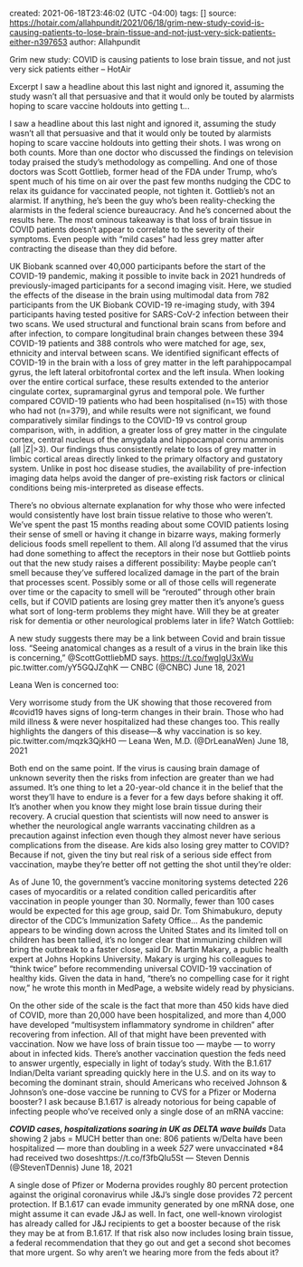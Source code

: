 
created: 2021-06-18T23:46:02 (UTC -04:00)
tags: []
source: https://hotair.com/allahpundit/2021/06/18/grim-new-study-covid-is-causing-patients-to-lose-brain-tissue-and-not-just-very-sick-patients-either-n397653
author: Allahpundit

Grim new study: COVID is causing patients to lose brain tissue, and not just very sick patients either – HotAir

Excerpt
I saw a headline about this last night and ignored it, assuming the study wasn’t all that persuasive and that it would only be touted by alarmists hoping to scare vaccine holdouts into getting t...


I saw a headline about this last night and ignored it, assuming the study wasn’t all that persuasive and that it would only be touted by alarmists hoping to scare vaccine holdouts into getting their shots. I was wrong on both counts. More than one doctor who discussed the findings on television today praised the study’s methodology as compelling. And one of those doctors was Scott Gottlieb, former head of the FDA under Trump, who’s spent much of his time on air over the past few months nudging the CDC to relax its guidance for vaccinated people, not tighten it.
Gottlieb’s not an alarmist. If anything, he’s been the guy who’s been reality-checking the alarmists in the federal science bureaucracy. And he’s concerned about the results here.
The most ominous takeaway is that loss of brain tissue in COVID patients doesn’t appear to correlate to the severity of their symptoms. Even people with “mild cases” had less grey matter after contracting the disease than they did before.

UK Biobank scanned over 40,000 participants before the start of the COVID-19 pandemic, making it possible to invite back in 2021 hundreds of previously-imaged participants for a second imaging visit. Here, we studied the effects of the disease in the brain using multimodal data from 782 participants from the UK Biobank COVID-19 re-imaging study, with 394 participants having tested positive for SARS-CoV-2 infection between their two scans. We used structural and functional brain scans from before and after infection, to compare longitudinal brain changes between these 394 COVID-19 patients and 388 controls who were matched for age, sex, ethnicity and interval between scans. We identified significant effects of COVID-19 in the brain with a loss of grey matter in the left parahippocampal gyrus, the left lateral orbitofrontal cortex and the left insula. When looking over the entire cortical surface, these results extended to the anterior cingulate cortex, supramarginal gyrus and temporal pole. We further compared COVID-19 patients who had been hospitalised (n=15) with those who had not (n=379), and while results were not significant, we found comparatively similar findings to the COVID-19 vs control group comparison, with, in addition, a greater loss of grey matter in the cingulate cortex, central nucleus of the amygdala and hippocampal cornu ammonis (all |Z|>3). Our findings thus consistently relate to loss of grey matter in limbic cortical areas directly linked to the primary olfactory and gustatory system. Unlike in post hoc disease studies, the availability of pre-infection imaging data helps avoid the danger of pre-existing risk factors or clinical conditions being mis-interpreted as disease effects.

There’s no obvious alternate explanation for why those who were infected would consistently have lost brain tissue relative to those who weren’t.
We’ve spent the past 15 months reading about some COVID patients losing their sense of smell or having it change in bizarre ways, making formerly delicious foods smell repellent to them. All along I’d assumed that the virus had done something to affect the receptors in their nose but Gottlieb points out that the new study raises a different possibility: Maybe people can’t smell because they’ve suffered localized damage in the part of the brain that processes scent. Possibly some or all of those cells will regenerate over time or the capacity to smell will be “rerouted” through other brain cells, but if COVID patients are losing grey matter then it’s anyone’s guess what sort of long-term problems they might have. Will they be at greater risk for dementia or other neurological problems later in life?
Watch Gottlieb:

A new study suggests there may be a link between Covid and brain tissue loss. “Seeing anatomical changes as a result of a virus in the brain like this is concerning,” @ScottGottliebMD says. https://t.co/fwgIgU3xWu pic.twitter.com/yY5GQJZqhK
— CNBC (@CNBC) June 18, 2021

Leana Wen is concerned too:

Very worrisome study from the UK showing that those recovered from #covid19 haves signs of long-term changes in their brain. Those who had mild illness & were never hospitalized had these changes too. This really highlights the dangers of this disease—& why vaccination is so key. pic.twitter.com/mqzk3QjkH0
— Leana Wen, M.D. (@DrLeanaWen) June 18, 2021

Both end on the same point. If the virus is causing brain damage of unknown severity then the risks from infection are greater than we had assumed. It’s one thing to let a 20-year-old chance it in the belief that the worst they’ll have to endure is a fever for a few days before shaking it off. It’s another when you know they might lose brain tissue during their recovery. A crucial question that scientists will now need to answer is whether the neurological angle warrants vaccinating children as a precaution against infection even though they almost never have serious complications from the disease. Are kids also losing grey matter to COVID? Because if not, given the tiny but real risk of a serious side effect from vaccination, maybe they’re better off not getting the shot until they’re older:

As of June 10, the government’s vaccine monitoring systems detected 226 cases of myocarditis or a related condition called pericarditis after vaccination in people younger than 30. Normally, fewer than 100 cases would be expected for this age group, said Dr. Tom Shimabukuro, deputy director of the CDC’s Immunization Safety Office…
As the pandemic appears to be winding down across the United States and its limited toll on children has been tallied, it’s no longer clear that immunizing children will bring the outbreak to a faster close, said Dr. Martin Makary, a public health expert at Johns Hopkins University.
Makary is urging his colleagues to “think twice” before recommending universal COVID-19 vaccination of healthy kids. Given the data in hand, “there’s no compelling case for it right now,” he wrote this month in MedPage, a website widely read by physicians.

On the other side of the scale is the fact that more than 450 kids have died of COVID, more than 20,000 have been hospitalized, and more than 4,000 have developed “multisystem inflammatory syndrome in children” after recovering from infection. All of that might have been prevented with vaccination. Now we have loss of brain tissue too — maybe — to worry about in infected kids.
There’s another vaccination question the feds need to answer urgently, especially in light of today’s study. With the B.1.617 Indian/Delta variant spreading quickly here in the U.S. and on its way to becoming the dominant strain, should Americans who received Johnson & Johnson’s one-dose vaccine be running to CVS for a Pfizer or Moderna booster? I ask because B.1.617 is already notorious for being capable of infecting people who’ve received only a single dose of an mRNA vaccine:

***COVID cases, hospitalizations soaring in UK as DELTA wave builds***
Data showing 2 jabs = MUCH better than one:
806 patients w/Delta have been hospitalized — more than doubling in a week
*527* were unvaccinated
*84 had received two doseshttps://t.co/f3fbQIu5St
— Steven Dennis (@StevenTDennis) June 18, 2021

A single dose of Pfizer or Moderna provides roughly 80 percent protection against the original coronavirus while J&J’s single dose provides 72 percent protection. If B.1.617 can evade immunity generated by one mRNA dose, one might assume it can evade J&J as well. In fact, one well-known virologist has already called for J&J recipients to get a booster because of the risk they may be at from B.1.617. If that risk also now includes losing brain tissue, a federal recommendation that they go out and get a second shot becomes that more urgent. So why aren’t we hearing more from the feds about it?